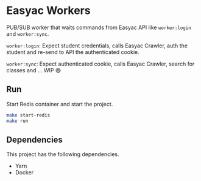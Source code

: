 # Easyac Workers

PUB/SUB worker that waits commands from Easyac API like `worker:login` and `worker:sync`.

`worker:login`: Expect student credentials, calls Easyac Crawler, auth the student and re-send to API the authenticated cookie.

`worker:sync`: Expect authenticated cookie, calls Easyac Crawler, search for classes and ... WIP :smile:



## Run

Start Redis container and start the project.

```sh
make start-redis
make run
```

## Dependencies

This project has the following dependencies.

- Yarn
- Docker
